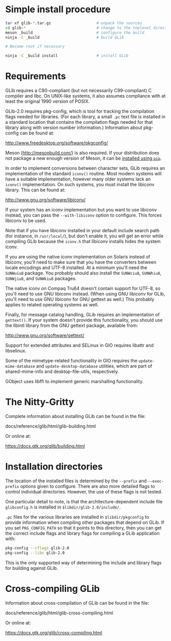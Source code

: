 Simple install procedure
========================

```sh
tar xf glib-*.tar.gz                    # unpack the sources
cd glib-*                               # change to the toplevel directory
meson _build                            # configure the build
ninja -C _build                         # build GLib

# Become root if necessary

ninja -C _build install                 # install GLib
```

Requirements
============

GLib requires a C90-compliant (but not necessarily C99-compliant) C
compiler and libc. On UNIX-like systems, it also assumes compliance
with at least the original 1990 version of POSIX.

GLib-2.0 requires pkg-config, which is tool for tracking the
compilation flags needed for libraries. (For each library, a small `.pc`
text file is installed in a standard location that contains the
compilation flags needed for that library along with version number
information.) Information about pkg-config can be found at:

  http://www.freedesktop.org/software/pkgconfig/

Meson (http://mesonbuild.com/) is also required. If your distribution does not
package a new enough version of Meson, it can be [installed using
`pip`](https://mesonbuild.com/Getting-meson.html#installing-meson-with-pip).

In order to implement conversions between character sets,
GLib requires an implementation of the standard `iconv()` routine.
Most modern systems will have a suitable implementation, however
many older systems lack an `iconv()` implementation. On such systems,
you must install the libiconv library. This can be found at:

 http://www.gnu.org/software/libiconv/

If your system has an iconv implementation but you want to use
libiconv instead, you can pass the `--with-libiconv` option to
configure. This forces libiconv to be used.

Note that if you have libiconv installed in your default include
search path (for instance, in `/usr/local/`), but don't enable
it, you will get an error while compiling GLib because the
`iconv.h` that libiconv installs hides the system iconv.

If you are using the native iconv implementation on Solaris
instead of libiconv, you'll need to make sure that you have
the converters between locale encodings and UTF-8 installed.
At a minimum you'll need the `SUNWuiu8` package. You probably
should also install the `SUNWciu8`, `SUNWhiu8`, `SUNWjiu8`, and
`SUNWkiu8` packages.

The native iconv on Compaq Tru64 doesn't contain support for
UTF-8, so you'll need to use GNU libiconv instead. (When
using GNU libiconv for GLib, you'll need to use GNU libiconv
for GNU gettext as well.) This probably applies to related
operating systems as well.

Finally, for message catalog handling, GLib requires an implementation
of `gettext()`. If your system doesn't provide this functionality,
you should use the libintl library from the GNU gettext package,
available from:

 http://www.gnu.org/software/gettext/

Support for extended attributes and SELinux in GIO requires
libattr and libselinux.

Some of the mimetype-related functionality in GIO requires the
`update-mime-database` and `update-desktop-database` utilities, which
are part of shared-mime-info and desktop-file-utils, respectively.

GObject uses libffi to implement generic marshalling functionality.

The Nitty-Gritty
================

Complete information about installing GLib can be found
in the file:

 docs/reference/glib/html/glib-building.html

Or online at:

 https://docs.gtk.org/glib/building.html


Installation directories
========================

The location of the installed files is determined by the `--prefix`
and `--exec-prefix` options given to configure. There are also more
detailed flags to control individual directories. However, the
use of these flags is not tested.

One particular detail to note, is that the architecture-dependent
include file `glibconfig.h` is installed in `$libdir/glib-2.0/include/`.

`.pc` files for the various libraries are installed in
`$libdir/pkgconfig` to provide information when compiling
other packages that depend on GLib. If you set `PKG_CONFIG_PATH`
so that it points to this directory, then you can get the
correct include flags and library flags for compiling a GLib
application with:

```sh
pkg-config --cflags glib-2.0
pkg-config --libs glib-2.0
```

This is the only supported way of determining the include and library flags
for building against GLib.


Cross-compiling GLib
====================

Information about cross-compilation of GLib can be found
in the file:

 docs/reference/glib/html/glib-cross-compiling.html

Or online at:

 https://docs.gtk.org/glib/cross-compiling.html
